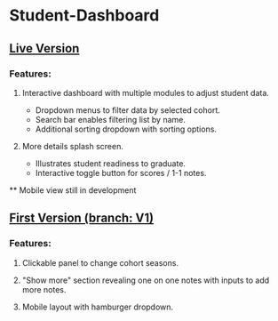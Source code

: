 # Student-Dashboard

## [Live Version](https://joverton-studentdashboard.netlify.app/)

### Features:

1. Interactive dashboard with multiple modules to adjust student data.

    - Dropdown menus to filter data by selected cohort.
    - Search bar enables filtering list by name.
    - Additional sorting dropdown with sorting options.

2. More details splash screen.

    - Illustrates student readiness to graduate.
    - Interactive toggle button for scores / 1-1 notes.

** Mobile view still in development
           



## [First Version (branch: V1)](https://v1--joverton-studentdashboard.netlify.app/)

### Features:

 1. Clickable panel to change cohort seasons.

 2. "Show more" section revealing  one on one notes with inputs to add more notes.

 3. Mobile layout with hamburger dropdown.